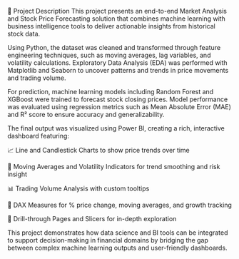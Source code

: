 📌 Project Description
This project presents an end-to-end Market Analysis and Stock Price Forecasting solution that combines machine learning with business intelligence tools to deliver actionable insights from historical stock data.

Using Python, the dataset was cleaned and transformed through feature engineering techniques, such as moving averages, lag variables, and volatility calculations. Exploratory Data Analysis (EDA) was performed with Matplotlib and Seaborn to uncover patterns and trends in price movements and trading volume.

For prediction, machine learning models including Random Forest and XGBoost were trained to forecast stock closing prices. Model performance was evaluated using regression metrics such as Mean Absolute Error (MAE) and R² score to ensure accuracy and generalizability.

The final output was visualized using Power BI, creating a rich, interactive dashboard featuring:

📈 Line and Candlestick Charts to show price trends over time

🔄 Moving Averages and Volatility Indicators for trend smoothing and risk insight

📊 Trading Volume Analysis with custom tooltips

🧮 DAX Measures for % price change, moving averages, and growth tracking

🔎 Drill-through Pages and Slicers for in-depth exploration

This project demonstrates how data science and BI tools can be integrated to support decision-making in financial domains by bridging the gap between complex machine learning outputs and user-friendly dashboards.
